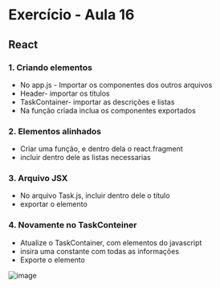 # Exercício - Aula 16

## React

### 1. Criando elementos
* No app.js - Importar os componentes dos outros arquivos
* Header- importar os títulos
* TaskContainer- importar as descrições e listas
* Na função criada inclua os componentes exportados

### 2. Elementos alinhados
* Criar uma função, e dentro dela o react.fragment
* incluir dentro dele as listas necessarias

### 3. Arquivo JSX
* No arquivo Task.js, incluir dentro dele o título
* exportar o elemento

### 4. Novamente no TaskConteiner
* Atualize o TaskContainer, com elementos do javascript
* insira uma constante com todas as informações
* Exporte o elemento

![image](https://github.com/user-attachments/assets/aa529d53-f53d-4468-92ad-8af0d7296367)
